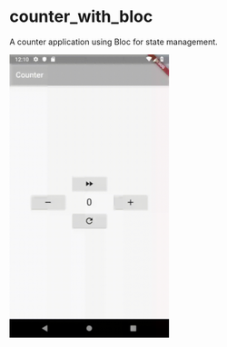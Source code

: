 # counter_with_bloc

A counter application using Bloc for state management.

<img src=./preview.gif height=500>